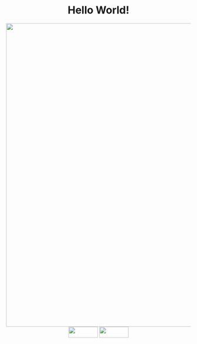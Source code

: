 <div align="center">
<h1>Hello World!</h1>
</div>


<div align="center">
<img src="https://user-images.githubusercontent.com/99843232/183812577-374a55e5-95d8-4e90-bf72-a33643a5e276.gif"  width="830px"/>
</div>


<div align="center">
<img height="30" width="80" src="https://img.shields.io/badge/Gmail-D14836?style=for-the-badge&logo=gmail&logoColor=white">
<img height="30" width="80" src="https://img.shields.io/badge/Discord-7289DA?style=for-the-badge&logo=discord&logoColor=white">
</div>
